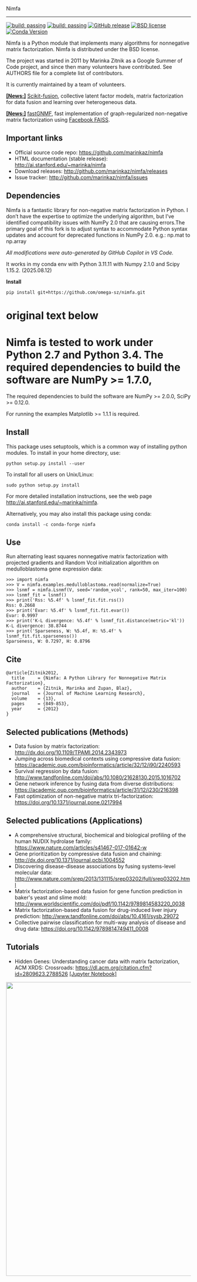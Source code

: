 Nimfa


-----

[![build: passing](https://img.shields.io/travis/marinkaz/nimfa.svg)](https://travis-ci.org/marinkaz/nimfa)
[![build: passing](https://coveralls.io/repos/marinkaz/nimfa/badge.svg)](https://coveralls.io/github/marinkaz/nimfa?branch=master)
[![GitHub release](https://img.shields.io/github/release/marinkaz/nimfa.svg)](https://GitHub.com/marinkaz/nimfa/releases/)
[![BSD license](https://img.shields.io/badge/License-BSD-blue.svg)](https://opensource.org/licenses/BSD-3-Clause)
[![Conda Version](https://img.shields.io/conda/v/conda-forge/nimfa.svg)](https://anaconda.org/conda-forge/nimfa)

Nimfa is a Python module that implements many algorithms for nonnegative matrix factorization. Nimfa is distributed under the BSD license.

The project was started in 2011 by Marinka Zitnik as a Google Summer of Code project, and since
then many volunteers have contributed. See AUTHORS file for a complete list of contributors.

It is currently maintained by a team of volunteers.

[**[News:]**](https://github.com/marinkaz/scikit-fusion) [Scikit-fusion](https://github.com/marinkaz/scikit-fusion), collective latent factor models, matrix factorization for data fusion and learning over heterogeneous data.

[**[News:]**](https://github.com/mims-harvard/fastGNMF) [fastGNMF](https://github.com/mims-harvard/fastGNMF), fast implementation of graph-regularized non-negative matrix factorization using [Facebook FAISS](https://github.com/facebookresearch/faiss).

Important links
---------------

- Official source code repo: https://github.com/marinkaz/nimfa
- HTML documentation (stable release): http://ai.stanford.edu/~marinka/nimfa
- Download releases: http://github.com/marinkaz/nimfa/releases
- Issue tracker: http://github.com/marinkaz/nimfa/issues

Dependencies
------------

Nimfa is a fantastic library for non-negative matrix factorization in Python. I don’t have the expertise to optimize the underlying algorithm, but I’ve identified compatibility issues with NumPy 2.0 that are causing errors.The primary goal of this fork is to adjust syntax to accommodate Python syntax updates and account for deprecated functions in NumPy 2.0.
e.g.: np.mat to np.array

*All modifications were auto-generated by GitHub Copilot in VS Code.*

It works in my conda env with Python 3.11.11 with Numpy 2.1.0 and Scipy 1.15.2. (2025.08.12)

**Install**
```
pip install git+https://github.com/omega-sz/nimfa.git
```
# original text below
Nimfa is tested to work under Python 2.7 and Python 3.4.
The required dependencies to build the software are NumPy >= 1.7.0,
=======
The required dependencies to build the software are NumPy >= 2.0.0,
SciPy >= 0.12.0.

For running the examples Matplotlib >= 1.1.1 is required.

Install
-------

This package uses setuptools, which is a common way of installing
python modules. To install in your home directory, use:

    python setup.py install --user

To install for all users on Unix/Linux:
    
    sudo python setup.py install

For more detailed installation instructions,
see the web page http://ai.stanford.edu/~marinka/nimfa.

Alternatively, you may also install this package using conda:

    conda install -c conda-forge nimfa

Use
---

Run alternating least squares nonnegative matrix factorization with projected gradients and Random Vcol initialization algorithm on medulloblastoma gene expression data:

    >>> import nimfa
    >>> V = nimfa.examples.medulloblastoma.read(normalize=True)
    >>> lsnmf = nimfa.Lsnmf(V, seed='random_vcol', rank=50, max_iter=100)
    >>> lsnmf_fit = lsnmf()
    >>> print('Rss: %5.4f' % lsnmf_fit.fit.rss())
    Rss: 0.2668
    >>> print('Evar: %5.4f' % lsnmf_fit.fit.evar())
    Evar: 0.9997
    >>> print('K-L divergence: %5.4f' % lsnmf_fit.distance(metric='kl'))
    K-L divergence: 38.8744
    >>> print('Sparseness, W: %5.4f, H: %5.4f' % lsnmf_fit.fit.sparseness())
    Sparseness, W: 0.7297, H: 0.8796


Cite
----

    @article{Zitnik2012,
      title     = {Nimfa: A Python Library for Nonnegative Matrix Factorization},
      author    = {Zitnik, Marinka and Zupan, Blaz},
      journal   = {Journal of Machine Learning Research},
      volume    = {13},
      pages     = {849-853},
      year      = {2012}
    }

Selected publications (Methods)
------------------------------

- Data fusion by matrix factorization: http://dx.doi.org/10.1109/TPAMI.2014.2343973
- Jumping across biomedical contexts using compressive data fusion: https://academic.oup.com/bioinformatics/article/32/12/i90/2240593
- Survival regression by data fusion: http://www.tandfonline.com/doi/abs/10.1080/21628130.2015.1016702
- Gene network inference by fusing data from diverse distributions: https://academic.oup.com/bioinformatics/article/31/12/i230/216398
- Fast optimization of non-negative matrix tri-factorization: https://doi.org/10.1371/journal.pone.0217994

Selected publications (Applications)
------------------------------------

- A comprehensive structural, biochemical and biological profiling of the human NUDIX hydrolase family: https://www.nature.com/articles/s41467-017-01642-w
- Gene prioritization by compressive data fusion and chaining: http://dx.doi.org/10.1371/journal.pcbi.1004552
- Discovering disease-disease associations by fusing systems-level molecular data: http://www.nature.com/srep/2013/131115/srep03202/full/srep03202.html
- Matrix factorization-based data fusion for gene function prediction in baker's yeast and slime mold: http://www.worldscientific.com/doi/pdf/10.1142/9789814583220_0038
- Matrix factorization-based data fusion for drug-induced liver injury prediction: http://www.tandfonline.com/doi/abs/10.4161/sysb.29072
- Collective pairwise classification for multi-way analysis of disease and drug data: https://doi.org/10.1142/9789814749411_0008

Tutorials
---------

- Hidden Genes: Understanding cancer data with matrix factorization, ACM XRDS: Crossroads: https://dl.acm.org/citation.cfm?id=2809623.2788526 [[Jupyter Notebook]](https://nbviewer.jupyter.org/github/marinkaz/nimfa-ipynb/blob/master/ICGC%20and%20Nimfa.ipynb)

<p align="center">
<img src="https://github.com/marinkaz/nimfa/blob/master/tutorial-diseases.png" width="800" align="center">
</p>
